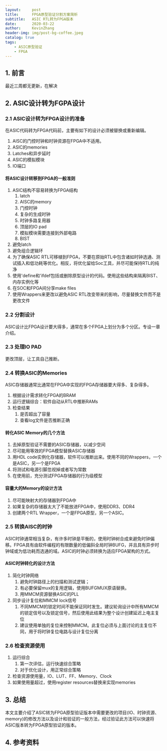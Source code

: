 ```yaml
---
layout:     post
title:      FPGA原型验证分割方案简析
subtitle:   ASIC RTL转为FPGA版本
date:       2020-03-22
author:     KevinZhang
header-img: img/post-bg-coffee.jpeg
catalog: true
tags:
    - ASIC原型验证
    - FPGA
---
```


## 1. 前言
最近三周都无更新，在解决

## 2. ASIC设计转为FGPA设计
### 2.1 ASIC设计转为FPGA设计的准备
在ASIC代码转为FPGA代码前，主要有如下的设计必须被替换或重新编辑。
1. AISC的门控时钟和时钟资源在FPGA中不适用。
2. ASIC的memories
3. Latches和异步延时
4. ASIC的模拟模块
5. IO端口

#### 将ASIC设计转移到FPGA的一般准则
1. ASIC结构不容易转换为FPGA结构
   1. latch
   2. AISC的memory
   3. 门控时钟
   4. 复杂的生成时钟
   5. 时钟多路复用器
   6. 顶层的IO pad
   7. 模拟模块需要连接到外部电路
   8. BIST
2. 避免latch
3. 避免组合逻辑环
4. 为了确保ASIC RTL可移植到FPGA，不要在原始RTL中包含诸如时钟选通、测试插入和低功耗等优化。相反，将优化留给Soc工具，并尽可能保持RTL的纯净
5. 使用'define和'ifdef包括或删除原型设计的代码。使用这些结构来隔离BIST、内存实例化等
6. 在SOC和FPGA间分享make files
7. 使用Wrappers来更改以避免ASIC RTL改变带来的影响，尽量替换文件而不是更改文件

### 2.2 分割设计
ASIC设计比FPGA设计要大得多，通常在多个FPGA上划分为多个分区。专设一章介绍。

### 2.3 处理IO PAD
更改顶层，让工具自己推断。

### 2.4 转换ASIC的Memories
ASIC存储器通常比通常在FPGA中实现的FPGA存储器要大得多、复杂得多。
1. 根据设计需求转化FPGA的BRAM
2. 运行逻辑综合：软件自动从RTL中推断RAMs
3. 检查结果
   1. 是否超出了容量
   2. 查看log文件是否推断正确
   
#### 转化ASIC Memory的几个方法
1. 去掉原型验证不需要的ASIC存储器，以减少空间
2. 尽可能用等效的FPGA模型替换ASIC存储器
3. 用HDL code实例化存储器，软件可以推断出来。使用不同的Wrappers，一个是ASIC，另一个是FPGA
4. 将测试和电源引脚忽视掉或者写为常数
5. 在使用前，充分测试FPGA存储器的行为级模型

#### 容量大的Memory的设计方法
1. 尽可能映射大的存储器到FPGA中
2. 如果复杂的存储器太大了不能放进FPGA中，使用DDR3、DDR4
3. 创建两个RTL Wrapper，一个是FPGA原型，另一个ASIC。

### 2.5 转换AISC的时钟
ASIC时钟通常相当复杂，有许多时钟是平衡的，使用时钟树合成来避免时钟偏移。FPGA具有由软件编程的有限数量的低偏斜全局时钟BUFG，并且具有异步时钟域或为低功耗而选通的域。ASIC的时钟必须转换为适应FPGA架构的方式。
#### ASIC时钟转化的设计方法
1. 简化时钟网络
   1. 避免时钟路径上的扫描和测试逻辑；
   2. 有必要保留mux的复用逻辑，使用BUFGMUX原语替换。
   3. 用MMCM资源替换ASIC的PLL
2. 同步设计复位和MMCM lock信号
   1. 不同MMCM的锁定时间不能保证同时发生。建议轮询设计中所有MMCM的锁定信号以及锁定信号，然后使用此结果为整个设计创建延迟上电主复位
   2. 建议使用单独的复位来控制MMCM。此复位必须与上面讨论的主复位不同，用于将时钟复位电路与设计复位分离


### 2.6 检查资源使用
1. 运行综合
   1. 第一次评估，运行快速综合策略
   2. 对于优化设计，用正常综合策略
2. 检查资源使用量，IO、LUT、FF、Memory、Clock
3. 如果使用量超过，使用register resources替换来实现memories


## 3. 总结
本文主要介绍了ASIC转为FPGA原型验证版本中需要更改的项目(IO、时钟资源、memory)的修改方法以及设计和验证的一般方法，经过验证此方法可以快速将ASIC版本转为FPGA原型验证的版本。

## 4. 参考资料
